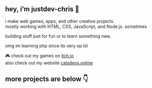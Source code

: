 ## hey, i’m justdev-chris 👋

i make web games, apps, and other creative projects.  
mostly working with HTML, CSS, JavaScript, and Node.js.
sometimes   


building stuff just for fun or to learn something new.


omg im learning php since its very op lol


🎮 check out my games on [itch.io](https://justdev-chris.itch.io/)
                                                                                                                                                                            \
                                                                                                                                                                            also check out my website [catsdevs.online](https://catsdevs.online/)

## more projects are below 👇
